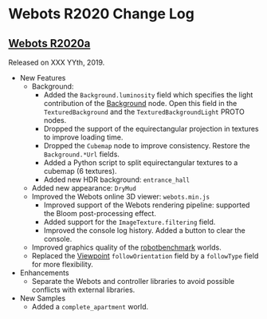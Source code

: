 # Webots R2020 Change Log

## [Webots R2020a](../blog/Webots-2019-a-release.md)
Released on XXX YYth, 2019.

  - New Features
    - Background:
      - Added the `Background.luminosity` field which specifies the light contribution of the [Background](background.md) node. Open this field in the `TexturedBackground` and the `TexturedBackgroundLight` PROTO nodes.
      - Dropped the support of the equirectangular projection in textures to improve loading time.
      - Dropped the `Cubemap` node to improve consistency. Restore the `Background.*Url` fields.
      - Added a Python script to split equirectangular textures to a cubemap (6 textures).
      - Added new HDR background: `entrance_hall`
    - Added new appearance: `DryMud`
    - Improved the Webots online 3D viewer: `webots.min.js`
      - Improved support of the Webots rendering pipeline: supported the Bloom post-processing effect.
      - Added support for the `ImageTexture.filtering` field.
      - Improved the console log history. Added a button to clear the console.
    - Improved graphics quality of the [robotbenchmark](https://robotbenchmark.net) worlds.
    - Replaced the [Viewpoint](viewpoint.md) `followOrientation` field by a `followType` field for more flexibility.
  - Enhancements
    - Separate the Webots and controller libraries to avoid possible conflicts with external libraries.
  - New Samples
    - Added a `complete_apartment` world.
